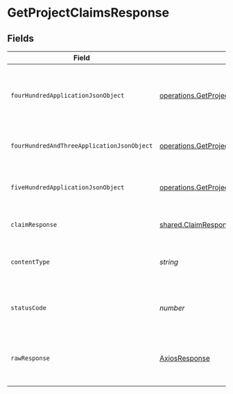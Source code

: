 # GetProjectClaimsResponse


## Fields

| Field                                                                                                                                                           | Type                                                                                                                                                            | Required                                                                                                                                                        | Description                                                                                                                                                     |
| --------------------------------------------------------------------------------------------------------------------------------------------------------------- | --------------------------------------------------------------------------------------------------------------------------------------------------------------- | --------------------------------------------------------------------------------------------------------------------------------------------------------------- | --------------------------------------------------------------------------------------------------------------------------------------------------------------- |
| `fourHundredApplicationJsonObject`                                                                                                                              | [operations.GetProjectClaimsResponseBody](../../../sdk/models/operations/getprojectclaimsresponsebody.md)                                                       | :heavy_minus_sign:                                                                                                                                              | The request is malformed (e.g, a given path parameter is invalid)<br/>                                                                                          |
| `fourHundredAndThreeApplicationJsonObject`                                                                                                                      | [operations.GetProjectClaimsOIDCTokenManagementResponseBody](../../../sdk/models/operations/getprojectclaimsoidctokenmanagementresponsebody.md)                 | :heavy_minus_sign:                                                                                                                                              | The user is forbidden from making this request<br/>                                                                                                             |
| `fiveHundredApplicationJsonObject`                                                                                                                              | [operations.GetProjectClaimsOIDCTokenManagementResponseResponseBody](../../../sdk/models/operations/getprojectclaimsoidctokenmanagementresponseresponsebody.md) | :heavy_minus_sign:                                                                                                                                              | Something unexpected happened on the server.                                                                                                                    |
| `claimResponse`                                                                                                                                                 | [shared.ClaimResponse](../../../sdk/models/shared/claimresponse.md)                                                                                             | :heavy_minus_sign:                                                                                                                                              | Claims successfully fetched.                                                                                                                                    |
| `contentType`                                                                                                                                                   | *string*                                                                                                                                                        | :heavy_check_mark:                                                                                                                                              | HTTP response content type for this operation                                                                                                                   |
| `statusCode`                                                                                                                                                    | *number*                                                                                                                                                        | :heavy_check_mark:                                                                                                                                              | HTTP response status code for this operation                                                                                                                    |
| `rawResponse`                                                                                                                                                   | [AxiosResponse](https://axios-http.com/docs/res_schema)                                                                                                         | :heavy_minus_sign:                                                                                                                                              | Raw HTTP response; suitable for custom response parsing                                                                                                         |